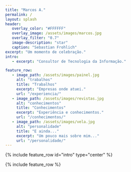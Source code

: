```yaml
---
title: "Marcos A."
permalink: /
layout: splash 
header: 
   overlay_color: "#FFFFFF"
   overlay_image: /assets/images/marcos.jpg 
   overlay_filter: "0.7"
   image-description: "star" 
   caption: "Sebastian Frohlich"
excerpt: "Um momento de celebração."
intro: 
   - excerpt: "Consultor de Tecnologia da Informação."

feature_row:
   - image_path: /assets/images/painel.jpg
     alt: "trabalhos"
     title: "Trabalhos"
     excerpt: "Empresas onde atuei."
     url: "/experiencia/"
   - image_path: /assets/images/revistas.jpg
     alt: "conhecimentos"
     title: "Conhecimentos"
     excerpt: "Experiência e conhecimentos."
     url: "/conhecimentos/"
   - image_path: /assets/images/vela.jpg
     alt: "personalidade"
     title: "E ainda..."
     excerpt: "Um pouco mais sobre mim..."
     url: "/personalidade/"
---
```


{% include feature_row id="intro" type="center" %}

{% include feature_row %}



